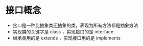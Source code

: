 # 接口概念

- 接口是一种比抽象类还抽象的类，表现为所有方法都是抽象方法
- 实现类的关键字是 class ，实现接口的是 interface
- 继承类用的是 extends ，实现接口用的是 implements
